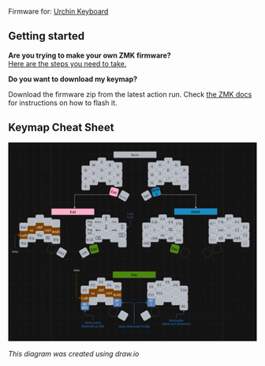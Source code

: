 Firmware for: [Urchin Keyboard](https://github.com/duckyb/urchin)

## Getting started

**Are you trying to make your own ZMK firmware?**  
[Here are the steps you need to take.](./GETTING_STARTED.md)

**Do you want to download my keymap?**  

Download the firmware zip from the latest action run.
Check [the ZMK docs](https://zmk.dev/docs/user-setup#installing-the-firmware) for instructions on how to flash it.

## Keymap Cheat Sheet

![diagram of keymap](image.png "Keymap")

*This diagram was created using draw.io*  
